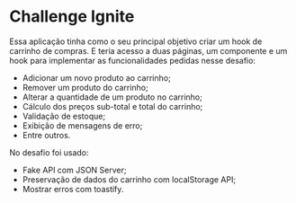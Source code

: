# Challenge Ignite

Essa aplicação tinha como o seu principal objetivo criar um hook de carrinho de compras. E teria acesso a duas páginas, um componente e um hook para implementar as funcionalidades pedidas nesse desafio:

- Adicionar um novo produto ao carrinho;
- Remover um produto do carrinho;
- Alterar a quantidade de um produto no carrinho;
- Cálculo dos preços sub-total e total do carrinho;
- Validação de estoque;
- Exibição de mensagens de erro;
- Entre outros.

No desafio foi usado:
- Fake API com JSON Server;
- Preservação de dados do carrinho com localStorage API;
- Mostrar erros com toastify.
